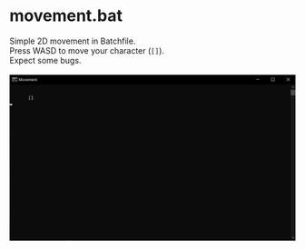 # movement.bat
Simple 2D movement in Batchfile.<br>
Press WASD to move your character (<code>[]</code>).<br>
Expect some bugs.<br><br>
<img src="Screenshot.png">
